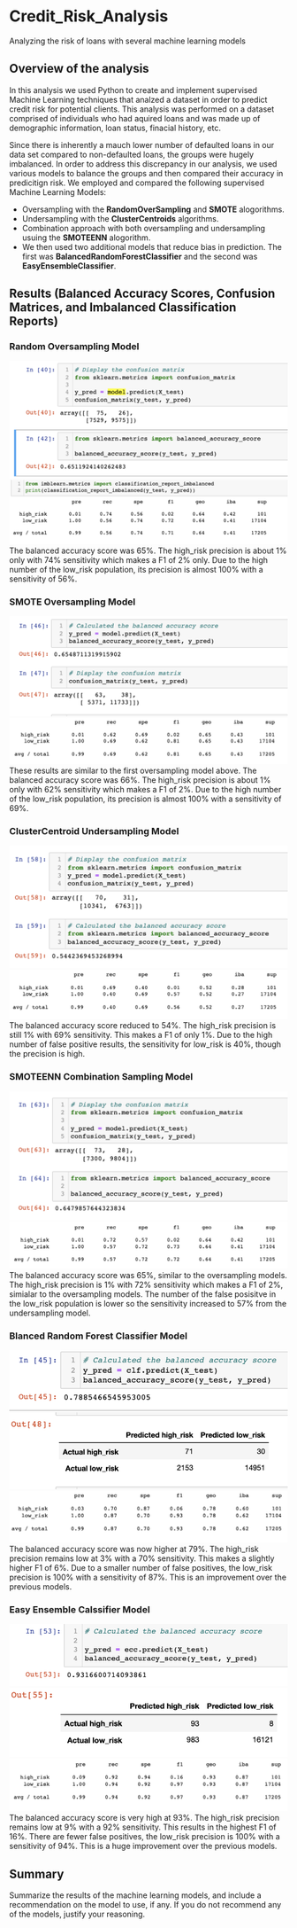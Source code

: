 # Credit_Risk_Analysis
Analyzing the risk of loans with several machine learning models

## Overview of the analysis
In this analysis we used Python to create and implement supervised Machine Learning techniques that analzed a dataset in order to predict credit risk for potential clients. This analysis was performed on a dataset comprised of individuals who had aquired loans and was made up of demographic information, loan status, finacial history, etc.  

Since there is inherently a mauch lower number of defaulted loans in our data set compared to non-defaulted loans, the groups were hugely imbalanced. In order to address this discrepancy in our analysis, we used various models to balance the groups and then compared their accuracy in predicitign risk. We employed and compared the following supervised Machine Learning Models:  
 - Oversampling with the <b> RandomOverSampling</b> and <b> SMOTE</b> alogorithms. 
 - Undersampling with the <b> ClusterCentroids</b> algorithms. 
 - Combination approach with both oversampling and undersampling usuing the <b> SMOTEENN</b> alogorithm. 
 - We then used two additional models that reduce bias in prediction. The first was <b> BalancedRandomForestClassifier</b> and the second was <b> EasyEnsembleClassifier</b>. 

## Results (Balanced Accuracy Scores, Confusion Matrices, and Imbalanced Classification Reports) 

### Random Oversampling Model

![Naive_Oversampling_cm_bas.png](Resources/Naive_Oversampling_cm_bas.png)
![Naive_Oversampling_cs.png](Resources/Naive_Oversampling_cs.png)
The balanced accuracy score was 65%. 
The high_risk precision is about 1% only with 74% sensitivity which makes a F1 of 2% only.
Due to the high number of the low_risk population, its precision is almost 100% with a sensitivity of 56%.

### SMOTE Oversampling Model

![SMOTE_cm_bas.png](Resources/SMOTE_cm_bas.png)
![SMOTE_cr.png](Resources/SMOTE_cr.png)
These results are similar to the first oversampling model above. 
The balanced accuracy score was 66%. 
The high_risk precision is about 1% only with 62% sensitivity which makes a F1 of 2%.
Due to the high number of the low_risk population, its precision is almost 100% with a sensitivity of 69%.

### ClusterCentroid Undersampling Model

![ClusterCentroid_Undersamplig_cm-bas.png](Resources/ClusterCentroid_Undersamplig_cm-bas.png)
![ClusterCentroid_Undersamplig_cr.png](Resources/ClusterCentroid_Undersamplig_cr.png)
The balanced accuracy score reduced to 54%. 
The high_risk precision is still 1% with 69% sensitivity. This makes a F1 of only 1%.
Due to the high number of false positive results, the sensitivity for low_risk is 40%, though the precision is high.

### SMOTEENN Combination Sampling Model

![SMOTEEN_cm_bas.png](Resources/SMOTEEN_cm_bas.png)
![SMOTEEN_cr.png](Resources/SMOTEEN_cr.png)
The balanced accuracy score was 65%, similar to the oversampling models. 
The high_risk precision is 1% with 72% sensitivity which makes a F1 of 2%, simialar to the oversampling models.
The number of the false posisitve in the low_risk population is lower so the sensitivity increased to 57% from the undersampling model.

### Blanced Random Forest Classifier Model

![BalancedRFC_bas.png](Resources/BalancedRFC_bas.png)
![BalancedRFC_cm.png](Resources/BalancedRFC_cm.png)
![BalancedRFC_cr.png](Resources/BalancedRFC_cr.png)
The balanced accuracy score was now higher at 79%. 
The high_risk precision remains low at 3% with a 70% sensitivity. This makes a slightly higher F1 of 6%.
Due to a smaller number of false positives, the low_risk precision is 100% with a sensitivity of 87%. This is an improvement over the previous models. 

### Easy Ensemble Calssifier Model 


![EasyEClassifier_bas.png](Resources/EasyEClassifier_bas.png)
![EasyEClassifier_cm.png](Resources/EasyEClassifier_cm.png)
![EasyEClassifier_cr.png](Resources/EasyEClassifier_cr.png)
The balanced accuracy score is very high at 93%. 
The high_risk precision remains low at 9% with a 92% sensitivity. This results in the highest F1 of 16%.
There are fewer false positives, the low_risk precision is 100% with a sensitivity of 94%. This is a huge improvement over the previous models. 

## Summary
Summarize the results of the machine learning models, and include a recommendation on the model to use, if any. If you do not recommend any of the models, justify your reasoning.

